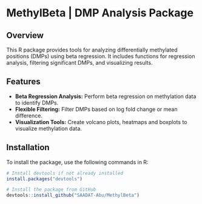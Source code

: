 # MethylBeta | DMP Analysis Package

## Overview

This R package provides tools for analyzing differentially methylated positions (DMPs) using beta regression. It includes functions for regression analysis, filtering significant DMPs, and visualizing results.

## Features

- **Beta Regression Analysis:** Perform beta regression on methylation data to identify DMPs.
- **Flexible Filtering:** Filter DMPs based on log fold change or mean difference.
- **Visualization Tools:** Create volcano plots, heatmaps and boxplots to visualize methylation data.

## Installation

To install the package, use the following commands in R:

```r
# Install devtools if not already installed
install.packages("devtools")

# Install the package from GitHub
devtools::install_github("SAADAT-Abu/MethylBeta")
